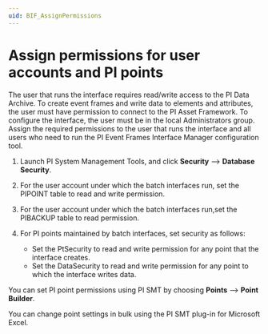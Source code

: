 ```yaml
---
uid: BIF_AssignPermissions
---
```


# Assign permissions for user accounts and PI points

The user that runs the interface requires read/write access to the PI Data Archive. To create event frames and write data to elements and attributes, the user must have permission to connect to the PI Asset Framework. To configure the interface, the user must be in the local
Administrators group. Assign the required permissions to the user that runs the interface and all users who need to run the PI Event Frames Interface Manager configuration tool.

1.   Launch PI System Management Tools, and click **Security** --> **Database Security**.

2.   For the user account under which the batch interfaces run, set the PIPOINT table to read and write permission.

3. For the user account under which the batch interfaces run,set the PIBACKUP table to read permission.
4. For PI points maintained by batch interfaces, set security as follows:

    * Set the PtSecurity to read and write permission for any point that the interface creates.
    * Set the DataSecurity to read and write permission for any point to which the interface writes data.

You can set PI point permissions using PI SMT by choosing **Points** --> **Point Builder**. 

You can change point settings in bulk using the PI SMT plug-in for Microsoft Excel.
